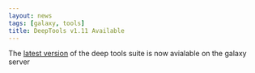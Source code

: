 ```yaml
---
layout: news
tags: [galaxy, tools]
title: DeepTools v1.11 Available
---
```


The [latest version](example.com) of the deep tools suite is now avialable on the galaxy server
